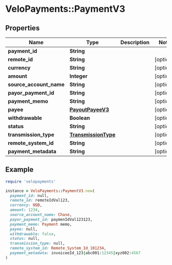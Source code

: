 # VeloPayments::PaymentV3

## Properties

| Name | Type | Description | Notes |
| ---- | ---- | ----------- | ----- |
| **payment_id** | **String** |  |  |
| **remote_id** | **String** |  | [optional] |
| **currency** | **String** |  | [optional] |
| **amount** | **Integer** |  | [optional] |
| **source_account_name** | **String** |  | [optional] |
| **payor_payment_id** | **String** |  | [optional] |
| **payment_memo** | **String** |  | [optional] |
| **payee** | [**PayoutPayeeV3**](PayoutPayeeV3.md) |  | [optional] |
| **withdrawable** | **Boolean** |  | [optional] |
| **status** | **String** |  | [optional] |
| **transmission_type** | [**TransmissionType**](TransmissionType.md) |  | [optional] |
| **remote_system_id** | **String** |  | [optional] |
| **payment_metadata** | **String** |  | [optional] |

## Example

```ruby
require 'velopayments'

instance = VeloPayments::PaymentV3.new(
  payment_id: null,
  remote_id: remoteIdVal123,
  currency: USD,
  amount: 1234,
  source_account_name: Chase,
  payor_payment_id: paymenIdVal123123,
  payment_memo: Payment memo,
  payee: null,
  withdrawable: false,
  status: null,
  transmission_type: null,
  remote_system_id: Remote_System_Id_101234,
  payment_metadata: invoiceeId_123|abc001:12345|xyz002:4567
)
```

